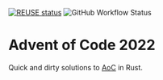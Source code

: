 <!--
SPDX-FileCopyrightText: 2022 Sebastian Andersson <sebastian@bittr.nu>

SPDX-License-Identifier: GPL-3.0-or-later
-->

[![REUSE status](https://api.reuse.software/badge/github.com/bofh69/aoc_2022)](https://api.reuse.software/info/github.com/bofh69/aoc_2022)
![GitHub Workflow Status](https://img.shields.io/github/workflow/status/bofh69/aoc_2022/Continuous%20Integration)

# Advent of Code 2022

Quick and dirty solutions to [AoC](https://adventofcode.com/) in Rust.
